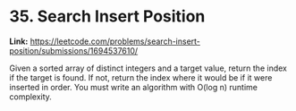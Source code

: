 # 35. Search Insert Position

**Link:** https://leetcode.com/problems/search-insert-position/submissions/1694537610/

Given a sorted array of distinct integers and a target value, return the index if the target is found. If not, return the index where it would be if it were inserted in order. You must write an algorithm with O(log n) runtime complexity.

